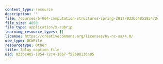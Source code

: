 ```yaml
---
content_type: resource
description: ''
file: /courses/6-004-computation-structures-spring-2017/023bc485185472c41667f52588136a05_uh5zxZCp70c.srt
file_size: 4850
file_type: application/x-subrip
learning_resource_types: []
license: https://creativecommons.org/licenses/by-nc-sa/4.0/
ocw_type: OCWFile
resourcetype: Other
title: 3play caption file
uid: 023bc485-1854-72c4-1667-f52588136a05
---
```

